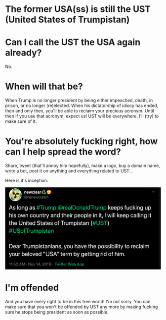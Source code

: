 # The former USA(ss) is still the UST (United States of Trumpistan)

# Can I call the UST the USA again already?
No.

# When will that be?
When Trump is no longer president by being either impeached, death, in prison, or no longer (re)elected. When his dictatorship of idiocy has ended, then and only then, you'll be able to reclaim your precious acronym. Until then if you use that acronym, expect us! UST will be everywhere, I'll (try) to make sure of it.

# You're absolutely fucking right, how can I help spread the word?

Share, tweet (that'll annoy him hopefully), make a logo, buy a domain name, write a bot, post it on anything and everything related to UST...

Here is it's inception:

[![UST! UST! UST!](UST.png)](https://twitter.com/renewclear1/status/1194931220628594688)

# I'm offended

And you have every right to be in this free world! I'm not sorry. You can make sure that you won't be offended by UST any more by making fucking sure he stops being president as soon as possible.
